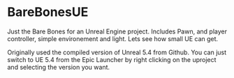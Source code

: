 # BareBonesUE
Just the Bare Bones for an Unreal Engine project.  Includes Pawn, and player controller, simple environement and light.  Lets see how small UE can get.

Originally used the compiled version of Unreal 5.4 from Github.  You can just switch to UE 5.4 from the Epic Launcher by right clicking on the uproject and selecting the version you want.
